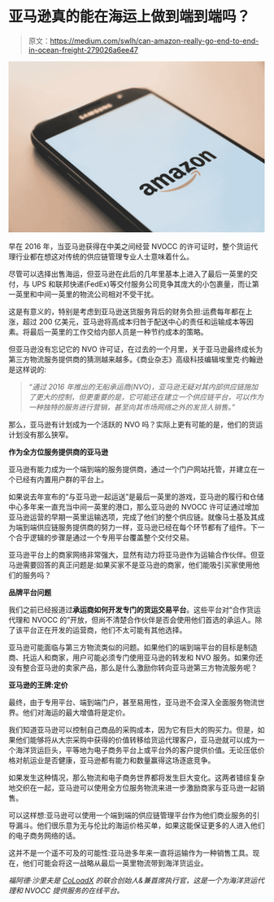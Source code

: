 # 亚马逊真的能在海运上做到端到端吗？

> 原文：<https://medium.com/swlh/can-amazon-really-go-end-to-end-in-ocean-freight-279026a6ee47>

![](img/81f5479522c2d488ad67d2054741e8c3.png)

早在 2016 年，当亚马逊获得在中美之间经营 NVOCC 的许可证时，整个货运代理行业都在想这对传统的供应链管理专业人士意味着什么。

尽管可以选择出售海运，但亚马逊在此后的几年里基本上进入了最后一英里的交付，与 UPS 和联邦快递(FedEx)等交付服务公司竞争其庞大的小包裹量，而让第一英里和中间一英里的物流公司相对不受干扰。

这是有意义的，特别是考虑到亚马逊送货服务背后的财务负担:运费每年都在上涨，超过 200 亿美元，亚马逊将高成本归咎于配送中心的责任和运输成本等因素。将最后一英里的工作交给内部人员是一种节约成本的策略。

但亚马逊没有忘记它的 NVO 许可证，在过去的一个月里，关于亚马逊最终成长为第三方物流服务提供商的猜测越来越多。《商业杂志》高级科技编辑埃里克·约翰逊是这样说的:

> *“通过 2016 年推出的无船承运商(NVO)，亚马逊无疑对其内部供应链施加了更大的控制，但更重要的是，它可能还在建立一个供应链平台，可以作为一种独特的服务进行营销，甚至向其市场网络之外的发货人销售。”*

那么，亚马逊有计划成为一个活跃的 NVO 吗？实际上更有可能的是，他们的货运计划没有那么狭窄。

**作为全方位服务提供商的亚马逊**

亚马逊有能力成为一个端到端的服务提供商，通过一个门户网站托管，并建立在一个已经有内置用户群的平台上。

如果说去年宣布的“与亚马逊一起运送”是最后一英里的游戏，亚马逊的履行和仓储中心多年来一直充当中间一英里的港口，那么亚马逊的 NVOCC 许可证通过增加亚马逊运营的早期一英里运输选项，完成了他们的整个供应链。就像马士基及其成为端到端供应链服务提供商的努力一样，亚马逊已经在每个环节都有了组件。下一个合乎逻辑的步骤是通过一个专用平台覆盖整个交付交易。

亚马逊平台上的商家网络非常强大，显然有动力将亚马逊作为运输合作伙伴。但亚马逊需要回答的真正问题是:如果买家不是亚马逊的商家，他们能吸引买家使用他们的服务吗？

**品牌平台问题**

我们之前已经报道过**承运商如何开发专门的货运交易平台**。这些平台对“合作货运代理和 NVOCC 的”开放，但尚不清楚合作伙伴是否会使用他们首选的承运人。除了该平台正在开发的运营商，他们不太可能有其他选择。

亚马逊可能面临与第三方物流类似的问题。如果他们的端到端平台的目标是制造商、托运人和商家，用户可能必须专门使用亚马逊的转发和 NVO 服务。如果你还没有整合亚马逊的卖家产品，那么是什么激励你转向亚马逊第三方物流服务呢？

**亚马逊的王牌:定价**

最终，由于专用平台、端到端门户，甚至易用性，亚马逊不会深入全面服务物流世界。他们对海运的最大增值将是定价。

我们知道亚马逊可以控制自己商品的采购成本，因为它有巨大的购买力。但是，如果他们能够将从大宗采购中获得的价值转移给货运代理客户，亚马逊就可以成为一个海洋货运巨头，平等地为电子商务平台上或平台外的客户提供价值。无论压低价格对航运业是否健康，亚马逊都有能力和数量赢得这场逐底竞争。

如果发生这种情况，那么物流和电子商务世界都将发生巨大变化。这两者错综复杂地交织在一起，亚马逊可以使用全方位服务物流来进一步激励商家与亚马逊一起销售。

可以这样想:亚马逊可以使用一个端到端的供应链管理平台作为他们商业服务的引导漏斗。他们很乐意为无与伦比的海运价格买单，如果这能保证更多的人进入他们的电子商务网络的话。

这并不是一个遥不可及的可能性:亚马逊多年来一直将运输作为一种销售工具。现在，他们可能会将这一战略从最后一英里物流带到海洋货运业。

*福阿德·沙里夫是* [*CoLoadX*](http://www.coloadx.com/) *的联合创始人&兼首席执行官，这是一个为海洋货运代理和 NVOCC 提供服务的在线平台。*